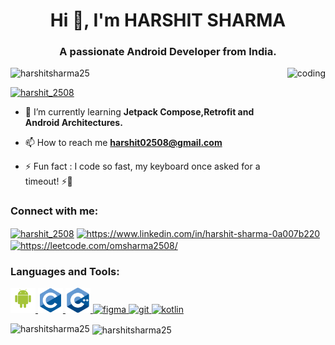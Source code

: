<h1 align="center">Hi 👋, I'm HARSHIT SHARMA</h1>
<h3 align="center">A passionate Android Developer from India.</h3>

<img align="right" alt="coding" widht="250" height="200" src="https://user-images.githubusercontent.com/55389276/140866485-8fb1c876-9a8f-4d6a-98dc-08c4981eaf70.gif">

<p align="left"> <img src="https://komarev.com/ghpvc/?username=harshitsharma25&label=Profile%20views&color=0e75b6&style=flat" alt="harshitsharma25" /> </p>

<p align="left"> <a href="https://twitter.com/harshit_2508" target="blank"><img src="https://img.shields.io/twitter/follow/harshit_2508?logo=twitter&style=for-the-badge" alt="harshit_2508" /></a> </p>

- 🌱 I’m currently learning **Jetpack Compose,Retrofit and Android Architectures.**

- 📫 How to reach me **harshit02508@gmail.com**

- ⚡ Fun fact : I code so fast, my keyboard once asked for a timeout! ⚡️🚀

<h3 align="left">Connect with me:</h3>
<p align="left">
<a href="https://twitter.com/harshit_2508" target="blank"><img align="center" src="https://raw.githubusercontent.com/rahuldkjain/github-profile-readme-generator/master/src/images/icons/Social/twitter.svg" alt="harshit_2508" height="30" width="40" /></a>
<a href="https://linkedin.com/in/https://www.linkedin.com/in/harshit-sharma-0a007b220" target="blank"><img align="center" src="https://raw.githubusercontent.com/rahuldkjain/github-profile-readme-generator/master/src/images/icons/Social/linked-in-alt.svg" alt="https://www.linkedin.com/in/harshit-sharma-0a007b220" height="30" width="40" /></a>
<a href="https://www.leetcode.com/https://leetcode.com/omsharma2508/" target="blank"><img align="center" src="https://raw.githubusercontent.com/rahuldkjain/github-profile-readme-generator/master/src/images/icons/Social/leet-code.svg" alt="https://leetcode.com/omsharma2508/" height="30" width="40" /></a>
</p>

<h3 align="left">Languages and Tools:</h3>
<p align="left"> <a href="https://developer.android.com" target="_blank" rel="noreferrer"> <img src="https://raw.githubusercontent.com/devicons/devicon/master/icons/android/android-original-wordmark.svg" alt="android" width="40" height="40"/> </a> <a href="https://www.cprogramming.com/" target="_blank" rel="noreferrer"> <img src="https://raw.githubusercontent.com/devicons/devicon/master/icons/c/c-original.svg" alt="c" width="40" height="40"/> </a> <a href="https://www.w3schools.com/cpp/" target="_blank" rel="noreferrer"> <img src="https://raw.githubusercontent.com/devicons/devicon/master/icons/cplusplus/cplusplus-original.svg" alt="cplusplus" width="40" height="40"/> </a> <a href="https://www.figma.com/" target="_blank" rel="noreferrer"> <img src="https://www.vectorlogo.zone/logos/figma/figma-icon.svg" alt="figma" width="40" height="40"/> </a> <a href="https://git-scm.com/" target="_blank" rel="noreferrer"> <img src="https://www.vectorlogo.zone/logos/git-scm/git-scm-icon.svg" alt="git" width="40" height="40"/> </a> <a href="https://kotlinlang.org" target="_blank" rel="noreferrer"> <img src="https://www.vectorlogo.zone/logos/kotlinlang/kotlinlang-icon.svg" alt="kotlin" width="40" height="40"/> </a> </p>

<p><img align="left" src="https://github-readme-stats.vercel.app/api/top-langs?username=harshitsharma25&show_icons=true&locale=en&layout=compact" alt="harshitsharma25" /></p>

<p>&nbsp;<img align="center" src="https://github-readme-stats.vercel.app/api?username=harshitsharma25&show_icons=true&locale=en" alt="harshitsharma25" /></p>
